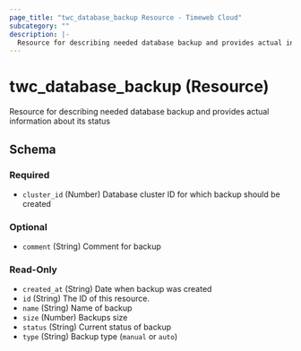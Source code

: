 ```yaml
---
page_title: "twc_database_backup Resource - Timeweb Cloud"
subcategory: ""
description: |-
  Resource for describing needed database backup and provides actual information about its status
---
```


# twc_database_backup (Resource)

Resource for describing needed database backup and provides actual information about its status


<!-- schema generated by tfplugindocs -->
## Schema

### Required

- `cluster_id` (Number) Database cluster ID for which backup should be created

### Optional

- `comment` (String) Comment for backup

### Read-Only

- `created_at` (String) Date when backup was created
- `id` (String) The ID of this resource.
- `name` (String) Name of backup
- `size` (Number) Backups size
- `status` (String) Current status of backup
- `type` (String) Backup type (`manual` or `auto`)

